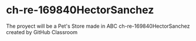 # ch-re-169840HectorSanchez
The proyect will be a Pet's Store made in ABC
ch-re-169840HectorSanchez created by GitHub Classroom
